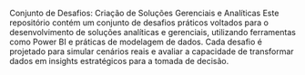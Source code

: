 Conjunto de Desafios: Criação de Soluções Gerenciais e Analíticas
Este repositório contém um conjunto de desafios práticos voltados para o desenvolvimento de soluções analíticas e gerenciais, utilizando ferramentas como Power BI e práticas de modelagem de dados. Cada desafio é projetado para simular cenários reais e avaliar a capacidade de transformar dados em insights estratégicos para a tomada de decisão.

